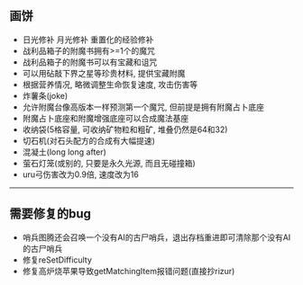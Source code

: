 ## 画饼

* 日光修补 月光修补 重置化的经验修补
* 战利品箱子的附魔书拥有>=1个的魔咒
* 战利品箱子的附魔书可以有宝藏和诅咒
* 可以用砧敲下界之星等珍贵材料, 提供宝藏附魔
* 根据营养情况, 略微调整生命恢复速度, 攻击伤害等
* 炸薯条(joke)
* 允许附魔台像高版本一样预测第一个魔咒, 但前提是拥有附魔占卜底座
* 附魔占卜底座和附魔增强底座可以合成魔法基座
* 收纳袋(5格容量, 可收纳矿物粒和粗矿, 堆叠仍然是64和32)
* 切石机(对石头配方的合成有大幅提速)
* 混凝土(long long after)
* 萤石灯笼(或别的, 只要是永久光源, 而且无碰撞箱)
* uru弓伤害改为0.9倍, 速度改为16

---

## 需要修复的bug

* 哨兵图腾还会召唤一个没有AI的古尸哨兵，退出存档重进即可清除那个没有AI的古尸哨兵
* 修复reSetDifficulty
* 修复高炉烧苹果导致getMatchingItem报错问题(直接抄rizur)